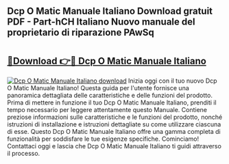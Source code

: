 ## Dcp O Matic Manuale Italiano Download gratuit PDF - Part-hCH Italiano Nuovo manuale del proprietario di riparazione PAwSq

# <h2><a href="http://dffxna.blite.top/?on=Dcp+O+Matic+Manuale+Italiano">🔗Download 👉🔴 Dcp O Matic Manuale Italiano</a></h2>

[![Dcp O Matic Manuale Italiano download](https://i.imgur.com/lujVjoI.png)](http://dffxna.blite.top/?on=Dcp+O+Matic+Manuale+Italiano)
Inizia oggi con il tuo nuovo Dcp O Matic Manuale Italiano! Questa guida per l'utente fornisce una panoramica dettagliata delle caratteristiche e delle funzioni del prodotto. Prima di mettere in funzione il tuo Dcp O Matic Manuale Italiano, prenditi il tempo necessario per leggere attentamente questo Manuale. Contiene preziose informazioni sulle caratteristiche e le funzioni del prodotto, nonché istruzioni di installazione e istruzioni dettagliate su come utilizzare ciascuna di esse. Questo Dcp O Matic Manuale Italiano offre una gamma completa di funzionalità per soddisfare le tue esigenze specifiche. Cominciamo! Contattaci oggi e lascia che Dcp O Matic Manuale Italiano ti guidi attraverso il processo.
